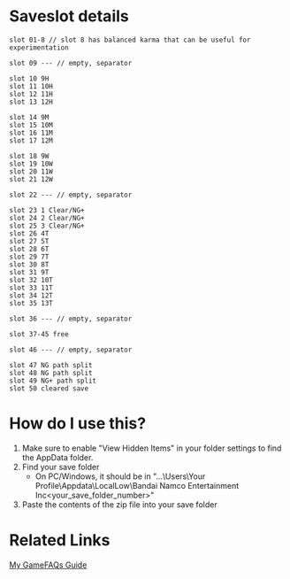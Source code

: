 # Saveslot details
```
slot 01-8 // slot 8 has balanced karma that can be useful for experimentation

slot 09 --- // empty, separator

slot 10 9H
slot 11 10H
slot 12 11H
slot 13 12H

slot 14 9M
slot 15 10M
slot 16 11M
slot 17 12M

slot 18 9W
slot 19 10W
slot 20 11W
slot 21 12W

slot 22 --- // empty, separator

slot 23 1 Clear/NG+
slot 24 2 Clear/NG+
slot 25 3 Clear/NG+
slot 26 4T
slot 27 5T
slot 28 6T
slot 29 7T
slot 30 8T
slot 31 9T
slot 32 10T
slot 33 11T
slot 34 12T
slot 35 13T

slot 36 --- // empty, separator

slot 37-45 free

slot 46 --- // empty, separator

slot 47 NG path split
slot 48 NG path split
slot 49 NG+ path split
slot 50 cleared save
```
# How do I use this?
1. Make sure to enable "View Hidden Items" in your folder settings to find the AppData folder.
2. Find your save folder
    * On PC/Windows, it should be in "...\Users\Your Profile\Appdata\LocalLow\Bandai Namco Entertainment Inc\<your_save_folder_number>"
3. Paste the contents of the zip file into your save folder

# Related Links
[My GameFAQs Guide](https://gamefaqs.gamespot.com/pc/244573-digimon-survive/faqs/81000)
